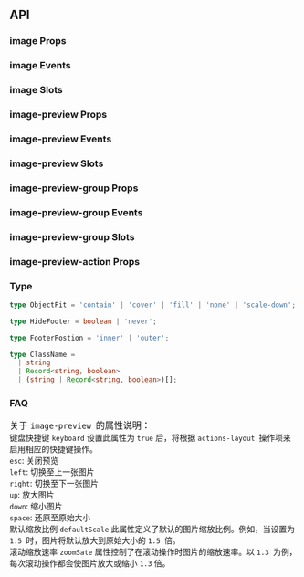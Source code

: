 ## API

### image Props

<field-table :data="imageProps"/>

### image Events

<field-table :data="imageEvents" type="emits"/>

### image Slots

<field-table :data="imageSlots" type="slots"/>

### image-preview Props

<field-table :data="imagePreviewProps"/>

### image-preview Events

<field-table :data="imagePreviewEvents" type="emits"/>

### image-preview Slots

<field-table :data="imagePreviewSlots" type="slots"/>

### image-preview-group Props

<field-table :data="imagePreviewGroupProps"/>

### image-preview-group Events

<field-table :data="imagePreviewGroupEvents" type="emits"/>

### image-preview-group Slots

<field-table :data="imagePreviewGroupSlots" type="slots"/>

### image-preview-action Props

<field-table :data="imagePreviewActionProps"/>

### Type

```typescript
type ObjectFit = 'contain' | 'cover' | 'fill' | 'none' | 'scale-down';

type HideFooter = boolean | 'never';

type FooterPostion = 'inner' | 'outer';

type ClassName =
  | string
  | Record<string, boolean>
  | (string | Record<string, boolean>)[];
```

### FAQ

<span style="font-size: 16px">关于 `image-preview `的属性说明：</span>
<br />
键盘快捷键 `keyboard` 设置此属性为 `true` 后，将根据 `actions-layout
  `操作项来启用相应的快捷键操作。
<br />
`esc`: 关闭预览
<br />
`left`: 切换至上一张图片
<br />
`right`: 切换至下一张图片
<br />
`up`: 放大图片
<br />
`down`: 缩小图片
<br />
`space`: 还原至原始大小
<br />
默认缩放比例 `defaultScale` 此属性定义了默认的图片缩放比例。例如，当设置为
`1.5 `时，图片将默认放大到原始大小的 `1.5 `倍。
<br />
滚动缩放速率 `zoomSate` 属性控制了在滚动操作时图片的缩放速率。以 `1.3
  `为例，每次滚动操作都会使图片放大或缩小 `1.3` 倍。

<script setup>
import { ref } from 'vue';

const imageProps = ref([
  {
    name: 'src',
    desc: '图片获取地址',
    type: 'string',
    value: '-',
  },
  {
    name: 'width',
    desc: '图片显示宽度',
    type: 'string | number',
    value: '-',
  },
  {
    name: 'height',
    desc: '图片显示高度',
    type: 'string | number',
    value: '-',
  },
  {
    name: 'title',
    desc: '标题',
    type: 'string',
    value: '-',
  },
  {
    name: 'description',
    desc: '描述，将显示在底部，如果 alt 没有值，则会将其设置给 alt',
    type: 'string',
    value: '-',
  },
  {
    name: 'fit',
    desc: '确定图片如何适应容器框',
    type: "ObjectFit",
    value: '-',
  },
  {
    name: 'alt',
    desc: '图片的文字描述',
    type: 'string',
    value: '-',
  },
  {
    name: 'hide-footer',
    desc: '是否隐藏 footer（支持在加载错误时显示底部内容）',
    type: "HideFooter",
    value: 'false',
  },
  {
    name: 'footer-position',
    desc: '底部显示的位置',
    type: "FooterPostion",
    value: "'inner'",
  },
  {
    name: 'show-loader',
    desc: '是否显示加载中效果',
    type: 'boolean',
    value: 'false',
  },
  {
    name: 'preview',
    desc: '是否开启预览',
    type: 'boolean',
    value: 'true',
  },
  {
    name: 'preview-visible (v-model)',
    desc: '控制预览的打开状态，可与 previewVisibleChange 配合使用',
    type: 'boolean',
    value: '-',
  },
  {
    name: 'default-preview-visible',
    desc: '预览的默认打开状态',
    type: 'boolean',
    value: 'false',
  },
  {
    name: 'preview-props',
    desc: '预览的配置项（所有选项都是可选的） ImagePreviewProps',
    type: 'ImagePreviewProps',
    value: '-',
  },
  {
    name: 'footer-class',
    desc: '底部显示区域的类名',
    type: 'ClassName',
    value: '-',
  },
]);

const imageEvents = ref([
  {
    name: 'preview-visible-change',
    desc: '预览的打开和关闭事件',
    type: 'visible: boolean',
    value: '-',
  },
]);

const imageSlots = ref([
  {
    name: 'error',
    desc: '自定义错误状态内容',
    type: '-',
    value: '-',
  },
  {
    name: 'error-icon',
    desc: '自定义错误状态的图标',
    type: '-',
    value: '-',
  },
  {
    name: 'loader',
    desc: '自定义加载状态效果',
    type: '-',
    value: '-',
  },
  {
    name: 'extra',
    desc: '底部额外内容',
    type: '-',
    value: '-',
  },
]);

const imagePreviewProps = ref([
  {
    name: 'src',
    desc: '图片获取地址',
    type: 'string',
    value: '-',
  },
  {
    name: 'visible (v-model)',
    desc: '是否可见',
    type: 'boolean',
    value: '-',
  },
  {
    name: 'default-visible',
    desc: '默认是否可见，非受控',
    type: 'boolean',
    value: 'false',
  },
  {
    name: 'mask-closable',
    desc: '点击 mask 是否触发关闭',
    type: 'boolean',
    value: 'true',
  },
  {
    name: 'closable',
    desc: '是否显示关闭按钮',
    type: 'boolean',
    value: 'true',
  },
  {
    name: 'actions-layout',
    desc: '操作项的布局',
    type: 'string[]',
    value: "['fullScreen', 'rotateRight', 'rotateLeft', 'zoomIn', 'zoomOut', 'originalSize']",
  },
  {
    name: 'popup-container',
    desc: '设置弹出框的挂载点，同 teleport 的 to，缺省值是 document.body',
    type: 'PopupContainer',
    value: '-',
    href:"/components/trigger"
  },
  {
    name: 'esc-to-close',
    desc: '是否支持 ESC 键关闭预览',
    type: 'boolean',
    value: 'true',
  },
  {
    name: 'wheel-zoom',
    desc: '是否开启滚轮缩放',
    type: 'boolean',
    value: 'true',
  },
  {
    name: 'keyboard',
    desc: '是否开启键盘控制',
    type: 'boolean',
    value: 'true',
  },
  {
    name: 'default-scale',
    desc: '默认缩放比',
    type: 'number',
    value: '1',
  },
  {
    name: 'zoom-rate',
    desc: '缩放速率，仅对滚动缩放生效',
    type: 'number',
    value: '1.1',
  },
]);

const imagePreviewEvents = ref([
  {
    name: 'close',
    desc: '关闭事件',
    type: '-',
    value: '-',
  },
]);

const imagePreviewSlots = ref([
  {
    name: 'actions',
    desc: '自定义额外的操作项',
    type: '-',
    value: '-',
  },
]);

const imagePreviewGroupProps = ref([
  {
    name: 'src-list',
    desc: '图片列表（设置了本属性之后，将不再收集 a-image 子组件的图片信息）',
    type: 'string[]',
    value: '-',
  },
  {
    name: 'current (v-model)',
    desc: '当前展示的图片的下标',
    type: 'number',
    value: '-',
  },
  {
    name: 'default-current',
    desc: '第一张展示的图片的下标',
    type: 'number',
    value: '0',
  },
  {
    name: 'infinite',
    desc: '是否无限循环',
    type: 'boolean',
    value: 'false',
  },
  {
    name: 'visible (v-model)',
    desc: '是否可见，受控属性',
    type: 'boolean',
    value: '-',
  },
  {
    name: 'default-visible',
    desc: '默认是否可见，非受控',
    type: 'boolean',
    value: 'false',
  },
  {
    name: 'mask-closable',
    desc: '点击 mask 是否触发关闭',
    type: 'boolean',
    value: 'true',
  },
  {
    name: 'closable',
    desc: '是否显示关闭按钮',
    type: 'boolean',
    value: 'true',
  },
  {
    name: 'actions-layout',
    desc: '控制条的布局',
    type: 'string[]',
    value: "['fullScreen', 'rotateRight', 'rotateLeft', 'zoomIn', 'zoomOut', 'originalSize']",
  },
  {
    name: 'popup-container',
    desc: '设置弹出框的挂载点，同 teleport 的 to，缺省值是 document.body',
    type: 'PopupContainer',
    value: '-',
    href:"/components/trigger"
  },
]);

const imagePreviewGroupEvents = ref([
  {
    name: 'change',
    desc: '切换图片',
    type: 'index: number',
    value: '-',
  },
  {
    name: 'visible-change',
    desc: '预览的打开和关闭',
    type: 'visible: boolean',
    value: '-',
  },
]);

const imagePreviewGroupSlots = ref([
  {
    name: 'actions',
    desc: '自定义额外的操作项',
    type: '-',
    value: '-',
  },
]);

const imagePreviewActionProps = ref([
  {
    name: 'name',
    desc: '名称',
    type: 'string',
    value: '-',
  },
  {
    name: 'disabled',
    desc: '是否禁用',
    type: 'boolean',
    value: 'false',
  },
]);
</script>
